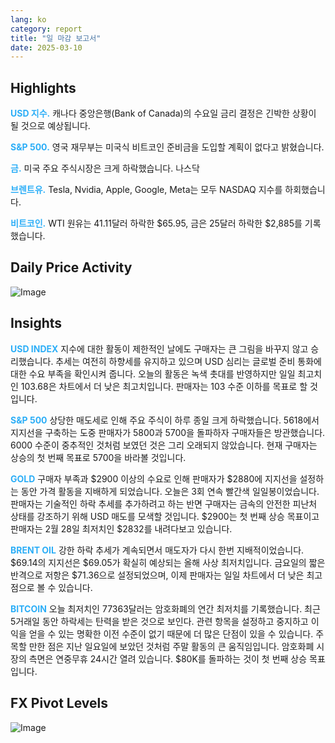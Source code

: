 ```yaml
---
lang: ko
category: report
title: "일 마감 보고서"
date: 2025-03-10
---
```



<h2>Highlights</h2>
<strong style="color: #2caef7;">USD 지수.</strong> 캐나다 중앙은행(Bank of Canada)의 수요일 금리 결정은 긴박한 상황이 될 것으로 예상됩니다.

<strong style="color: #2caef7;">S&P 500.</strong> 영국 재무부는 미국식 비트코인 준비금을 도입할 계획이 없다고 밝혔습니다.

<strong style="color: #2caef7;">금.</strong> 미국 주요 주식시장은 크게 하락했습니다. 나스닥

<strong style="color: #2caef7;">브렌트유.</strong> Tesla, Nvidia, Apple, Google, Meta는 모두 NASDAQ 지수를 하회했습니다.

<strong style="color: #2caef7;">비트코인.</strong> WTI 원유는 41.11달러 하락한 $65.95, 금은 25달러 하락한 $2,885를 기록했습니다.



<h2>Daily Price Activity</h2>
<img src="https://markleighedu.github.io/img/Mar-2025/10-Mar-2025/price.jpg" alt="Image"/>

<h2>Insights</h2>
<strong style="color: #2caef7;">USD INDEX</strong> 지수에 대한 활동이 제한적인 날에도 구매자는 큰 그림을 바꾸지 않고 승리했습니다. 추세는 여전히 하향세를 유지하고 있으며 USD 심리는 글로벌 준비 통화에 대한 수요 부족을 확인시켜 줍니다. 오늘의 활동은 녹색 촛대를 반영하지만 일일 최고치인 103.68은 차트에서 더 낮은 최고치입니다. 판매자는 103 수준 이하를 목표로 할 것입니다.

<strong style="color: #2caef7;">S&P 500</strong> 상당한 매도세로 인해 주요 주식이 하루 종일 크게 하락했습니다. 5618에서 지지선을 구축하는 도중 판매자가 5800과 5700을 돌파하자 구매자들은 방관했습니다. 6000 수준이 중추적인 것처럼 보였던 것은 그리 오래되지 않았습니다. 현재 구매자는 상승의 첫 번째 목표로 5700을 바라볼 것입니다.

<strong style="color: #2caef7;">GOLD</strong> 구매자 부족과 $2900 이상의 수요로 인해 판매자가 $2880에 지지선을 설정하는 동안 가격 활동을 지배하게 되었습니다. 오늘은 3회 연속 빨간색 일일봉이었습니다. 판매자는 기술적인 하락 추세를 추가하려고 하는 반면 구매자는 금속의 안전한 피난처 상태를 강조하기 위해 USD 매도를 모색할 것입니다. $2900는 첫 번째 상승 목표이고 판매자는 2월 28일 최저치인 $2832를 내려다보고 있습니다.

<strong style="color: #2caef7;">BRENT OIL</strong> 강한 하락 추세가 계속되면서 매도자가 다시 한번 지배적이었습니다. $69.14의 지지선은 $69.05가 확실히 예상되는 올해 사상 최저치입니다. 금요일의 짧은 반격으로 저항은 $71.36으로 설정되었으며, 이제 판매자는 일일 차트에서 더 낮은 최고점으로 볼 수 있습니다.

<strong style="color: #2caef7;">BITCOIN</strong> 오늘 최저치인 77363달러는 암호화폐의 연간 최저치를 기록했습니다. 최근 5거래일 동안 하락세는 탄력을 받은 것으로 보인다. 관련 항목을 설정하고 중지하고 이익을 얻을 수 있는 명확한 이전 수준이 없기 때문에 더 많은 단점이 있을 수 있습니다. 주목할 만한 점은 지난 일요일에 보았던 것처럼 주말 활동의 큰 움직임입니다. 암호화폐 시장의 측면은 연중무휴 24시간 열려 있습니다. $80K를 돌파하는 것이 첫 번째 상승 목표입니다.



<h2>FX Pivot Levels</h2>
<img src="https://markleighedu.github.io/img/Mar-2025/10-Mar-2025/pivot.jpg" alt="Image"/>